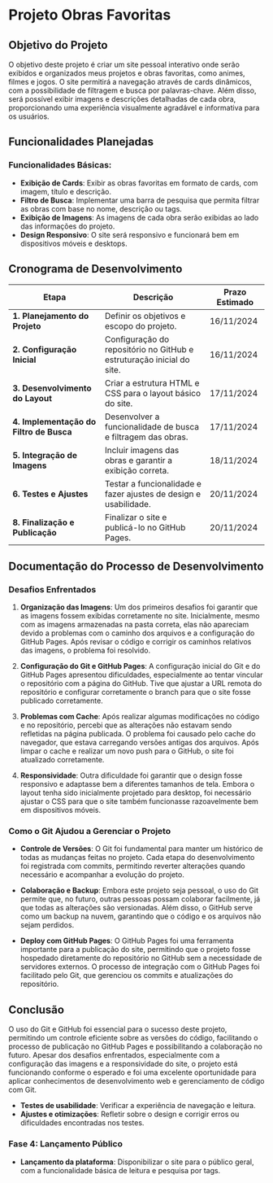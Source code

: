 # Projeto Obras Favoritas

## Objetivo do Projeto
O objetivo deste projeto é criar um site pessoal interativo onde serão exibidos e organizados meus projetos e obras favoritas, como animes, filmes e jogos. O site permitirá a navegação através de cards dinâmicos, com a possibilidade de filtragem e busca por palavras-chave. Além disso, será possível exibir imagens e descrições detalhadas de cada obra, proporcionando uma experiência visualmente agradável e informativa para os usuários.

## Funcionalidades Planejadas

### Funcionalidades Básicas:
- **Exibição de Cards**: Exibir as obras favoritas em formato de cards, com imagem, título e descrição.
- **Filtro de Busca**: Implementar uma barra de pesquisa que permita filtrar as obras com base no nome, descrição ou tags.
- **Exibição de Imagens**: As imagens de cada obra serão exibidas ao lado das informações do projeto.
- **Design Responsivo**: O site será responsivo e funcionará bem em dispositivos móveis e desktops.

## Cronograma de Desenvolvimento

| Etapa                        | Descrição                                                | Prazo Estimado       |
|------------------------------|----------------------------------------------------------|----------------------|
| **1. Planejamento do Projeto** | Definir os objetivos e escopo do projeto.                | 16/11/2024           |
| **2. Configuração Inicial**   | Configuração do repositório no GitHub e estruturação inicial do site. | 16/11/2024           |
| **3. Desenvolvimento do Layout** | Criar a estrutura HTML e CSS para o layout básico do site. | 17/11/2024           |
| **4. Implementação do Filtro de Busca** | Desenvolver a funcionalidade de busca e filtragem das obras. | 17/11/2024           |
| **5. Integração de Imagens**  | Incluir imagens das obras e garantir a exibição correta. | 18/11/2024           |
| **6. Testes e Ajustes**       | Testar a funcionalidade e fazer ajustes de design e usabilidade. | 20/11/2024           |
| **8. Finalização e Publicação** | Finalizar o site e publicá-lo no GitHub Pages.          | 20/11/2024           |

## Documentação do Processo de Desenvolvimento

### Desafios Enfrentados

1. **Organização das Imagens**:
   Um dos primeiros desafios foi garantir que as imagens fossem exibidas corretamente no site. Inicialmente, mesmo com as imagens armazenadas na pasta correta, elas não apareciam devido a problemas com o caminho dos arquivos e a configuração do GitHub Pages. Após revisar o código e corrigir os caminhos relativos das imagens, o problema foi resolvido.

2. **Configuração do Git e GitHub Pages**:
   A configuração inicial do Git e do GitHub Pages apresentou dificuldades, especialmente ao tentar vincular o repositório com a página do GitHub. Tive que ajustar a URL remota do repositório e configurar corretamente o branch para que o site fosse publicado corretamente.

3. **Problemas com Cache**:
   Após realizar algumas modificações no código e no repositório, percebi que as alterações não estavam sendo refletidas na página publicada. O problema foi causado pelo cache do navegador, que estava carregando versões antigas dos arquivos. Após limpar o cache e realizar um novo push para o GitHub, o site foi atualizado corretamente.

4. **Responsividade**:
   Outra dificuldade foi garantir que o design fosse responsivo e adaptasse bem a diferentes tamanhos de tela. Embora o layout tenha sido inicialmente projetado para desktop, foi necessário ajustar o CSS para que o site também funcionasse razoavelmente bem em dispositivos móveis.

### Como o Git Ajudou a Gerenciar o Projeto

- **Controle de Versões**:
  O Git foi fundamental para manter um histórico de todas as mudanças feitas no projeto. Cada etapa do desenvolvimento foi registrada com commits, permitindo reverter alterações quando necessário e acompanhar a evolução do projeto.

- **Colaboração e Backup**:
  Embora este projeto seja pessoal, o uso do Git permite que, no futuro, outras pessoas possam colaborar facilmente, já que todas as alterações são versionadas. Além disso, o GitHub serve como um backup na nuvem, garantindo que o código e os arquivos não sejam perdidos.

- **Deploy com GitHub Pages**:
  O GitHub Pages foi uma ferramenta importante para a publicação do site, permitindo que o projeto fosse hospedado diretamente do repositório no GitHub sem a necessidade de servidores externos. O processo de integração com o GitHub Pages foi facilitado pelo Git, que gerenciou os commits e atualizações do repositório.

## Conclusão

O uso do Git e GitHub foi essencial para o sucesso deste projeto, permitindo um controle eficiente sobre as versões do código, facilitando o processo de publicação no GitHub Pages e possibilitando a colaboração no futuro. Apesar dos desafios enfrentados, especialmente com a configuração das imagens e a responsividade do site, o projeto está funcionando conforme o esperado e foi uma excelente oportunidade para aplicar conhecimentos de desenvolvimento web e gerenciamento de código com Git.


- **Testes de usabilidade**: Verificar a experiência de navegação e leitura.
- **Ajustes e otimizações**: Refletir sobre o design e corrigir erros ou dificuldades encontradas nos testes.

### Fase 4: Lançamento Público 
- **Lançamento da plataforma**: Disponibilizar o site para o público geral, com a funcionalidade básica de leitura e pesquisa por tags.
